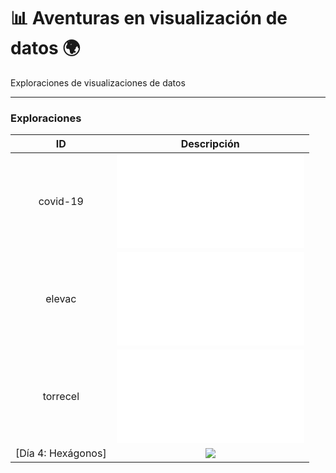 # 📊 Aventuras en visualización de datos 🌍

Exploraciones de visualizaciones de datos

---

### Exploraciones

| ID             |  Descripción |
:-------------------------:|:-------------------------:
covid-19  |  ![Nuevos casos COVID-19 en Bolivia (a enero 2022)](Bolivia/covid-19/README.md)
elevac |  ![Animación a curvas de elevación en Bolivia](Bolivia/elevac/README.md)
torrecel |  ![Distribución de torres de telefonía celular en Bolivia](Bolivia/torrecel/README.md)
[Día 4: Hexágonos]  |  ![](contribuciones/d04.png)
